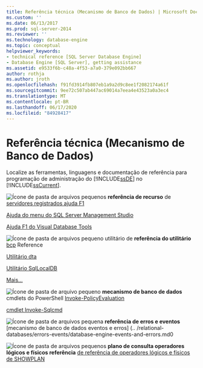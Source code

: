 ```yaml
---
title: Referência técnica (Mecanismo de Banco de Dados) | Microsoft Docs
ms.custom: ''
ms.date: 06/13/2017
ms.prod: sql-server-2014
ms.reviewer: ''
ms.technology: database-engine
ms.topic: conceptual
helpviewer_keywords:
- technical reference [SQL Server Database Engine]
- Database Engine [SQL Server], getting assistance
ms.assetid: e9533f6b-c48a-4f53-a7a0-379e092bb667
author: rothja
ms.author: jroth
ms.openlocfilehash: f91fd3914fb807eb1a9a2d9c8ee1f2082174a61f
ms.sourcegitcommit: 9ee72c507ab447ac69014a7eea4e43523a0a3ec4
ms.translationtype: MT
ms.contentlocale: pt-BR
ms.lasthandoff: 06/17/2020
ms.locfileid: "84928417"
---
```

# <a name="technical-reference-database-engine"></a>Referência técnica (Mecanismo de Banco de Dados)
  Localize as ferramentas, linguagens e documentação de referência para programação de administração do [!INCLUDE[ssDE](../includes/ssde-md.md)] no [!INCLUDE[ssCurrent](../includes/sscurrent-md.md)].

 ![Ícone de pasta de arquivos pequenos](../../2014/integration-services/media/filefolder-small.gif "Pequeno ícone de pasta de arquivos") **referência de recurso** de [servidores registrados ajuda F1](../ssms/register-servers/registered-servers-f1-help.md)

 [Ajuda do menu do SQL Server Management Studio](../ssms/menu-help/sql-server-management-studio-menu-help.md)

 [Ajuda F1 do Visual Database Tools](../ssms/visual-db-tools/visual-database-tools-f1-help.md)

 ![Ícone de pasta de arquivos pequeno](../../2014/integration-services/media/filefolder-small.gif "Pequeno ícone de pasta de arquivos") utilitário de **referência do utilitário** [bcp](../tools/bcp-utility.md) Reference

 [Utilitário dta](../tools/dta/dta-utility.md)

 [Utilitário SqlLocalDB](../tools/sqllocaldb-utility.md)

 [Mais...](../tools/command-prompt-utility-reference-database-engine.md)

 ![Ícone de pasta de arquivo pequeno](../../2014/integration-services/media/filefolder-small.gif "Pequeno ícone de pasta de arquivos") **mecanismo de banco de dados** cmdlets do PowerShell [Invoke-PolicyEvaluation](../../2014/database-engine/invoke-policyevaluation-cmdlet.md)

 [cmdlet Invoke-Sqlcmd](../../2014/database-engine/invoke-sqlcmd-cmdlet.md)

 ![Ícone de pasta de arquivos pequena](../../2014/integration-services/media/filefolder-small.gif "Pequeno ícone de pasta de arquivos") **referência de erros e eventos** [mecanismo de banco de dados eventos e erros] (.. /relational-databases/errors-events/database-engine-events-and-errors.md0

 ![Ícone de pasta de arquivos pequenos](../../2014/integration-services/media/filefolder-small.gif "Pequeno ícone de pasta de arquivos") **plano de consulta operadores lógicos e físicos referência** [de referência de operadores lógicos e físicos de SHOWPLAN](../relational-databases/showplan-logical-and-physical-operators-reference.md)



